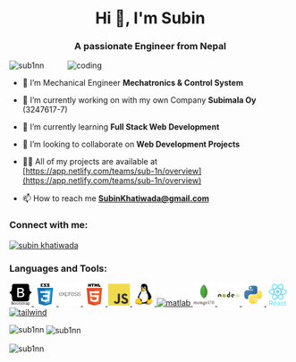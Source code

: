 
<h1 align="center">Hi 👋, I'm Subin</h1>
<h3 align="center">A passionate Engineer from Nepal</h3>

<img align="right" alt="coding" width="400" src="https://z8p2d7b7.stackpathcdn.com/wp-content/uploads/2023/02/free_coding_software_1.jpg">

<p align="left"> <img src="https://komarev.com/ghpvc/?username=sub1nn&label=Profile%20views&color=0e75b6&style=flat" alt="sub1nn" /> </p>

- 🤝 I’m Mechanical Engineer **Mechatronics & Control System** 

- 🔭 I’m currently working on with my own Company **Subimala Oy** (3247617-7)

- 🌱 I’m currently learning **Full Stack Web Development**

- 👯 I’m looking to collaborate on **Web Development Projects**

- 👨‍💻 All of my projects are available at [https://app.netlify.com/teams/sub-1n/overview](https://app.netlify.com/teams/sub-1n/overview)

- 📫 How to reach me **SubinKhatiwada@gmail.com**

<h3 align="left">Connect with me:</h3>
<p align="left">
<a href="https://linkedin.com/in/subin khatiwada" target="blank"><img align="center" src="https://raw.githubusercontent.com/rahuldkjain/github-profile-readme-generator/master/src/images/icons/Social/linked-in-alt.svg" alt="subin khatiwada" height="30" width="40" /></a>
</p>

<h3 align="left">Languages and Tools:</h3>
<p align="left"> <a href="https://getbootstrap.com" target="_blank" rel="noreferrer"> <img src="https://raw.githubusercontent.com/devicons/devicon/master/icons/bootstrap/bootstrap-plain-wordmark.svg" alt="bootstrap" width="40" height="40"/> </a> <a href="https://www.w3schools.com/css/" target="_blank" rel="noreferrer"> <img src="https://raw.githubusercontent.com/devicons/devicon/master/icons/css3/css3-original-wordmark.svg" alt="css3" width="40" height="40"/> </a> <a href="https://expressjs.com" target="_blank" rel="noreferrer"> <img src="https://raw.githubusercontent.com/devicons/devicon/master/icons/express/express-original-wordmark.svg" alt="express" width="40" height="40"/> </a> <a href="https://www.w3.org/html/" target="_blank" rel="noreferrer"> <img src="https://raw.githubusercontent.com/devicons/devicon/master/icons/html5/html5-original-wordmark.svg" alt="html5" width="40" height="40"/> </a> <a href="https://developer.mozilla.org/en-US/docs/Web/JavaScript" target="_blank" rel="noreferrer"> <img src="https://raw.githubusercontent.com/devicons/devicon/master/icons/javascript/javascript-original.svg" alt="javascript" width="40" height="40"/> </a> <a href="https://www.linux.org/" target="_blank" rel="noreferrer"> <img src="https://raw.githubusercontent.com/devicons/devicon/master/icons/linux/linux-original.svg" alt="linux" width="40" height="40"/> </a> <a href="https://www.mathworks.com/" target="_blank" rel="noreferrer"> <img src="https://upload.wikimedia.org/wikipedia/commons/2/21/Matlab_Logo.png" alt="matlab" width="40" height="40"/> </a> <a href="https://www.mongodb.com/" target="_blank" rel="noreferrer"> <img src="https://raw.githubusercontent.com/devicons/devicon/master/icons/mongodb/mongodb-original-wordmark.svg" alt="mongodb" width="40" height="40"/> </a> <a href="https://nodejs.org" target="_blank" rel="noreferrer"> <img src="https://raw.githubusercontent.com/devicons/devicon/master/icons/nodejs/nodejs-original-wordmark.svg" alt="nodejs" width="40" height="40"/> </a> <a href="https://www.python.org" target="_blank" rel="noreferrer"> <img src="https://raw.githubusercontent.com/devicons/devicon/master/icons/python/python-original.svg" alt="python" width="40" height="40"/> </a> <a href="https://reactjs.org/" target="_blank" rel="noreferrer"> <img src="https://raw.githubusercontent.com/devicons/devicon/master/icons/react/react-original-wordmark.svg" alt="react" width="40" height="40"/> </a> <a href="https://sass-lang.com" target="_blank" rel="noreferrer">  <img src="https://www.vectorlogo.zone/logos/tailwindcss/tailwindcss-icon.svg" alt="tailwind" width="40" height="40"/> </a> </p>

<p><img align="left" src="https://github-readme-stats.vercel.app/api/top-langs?username=sub1nn&show_icons=true&locale=en&layout=compact" alt="sub1nn" /></p>

<p>&nbsp;<img align="center" src="https://github-readme-stats.vercel.app/api?username=sub1nn&show_icons=true&locale=en" alt="sub1nn" /></p>

<p><img align="center" src="https://github-readme-streak-stats.herokuapp.com/?user=sub1nn&" alt="sub1nn" /></p>
